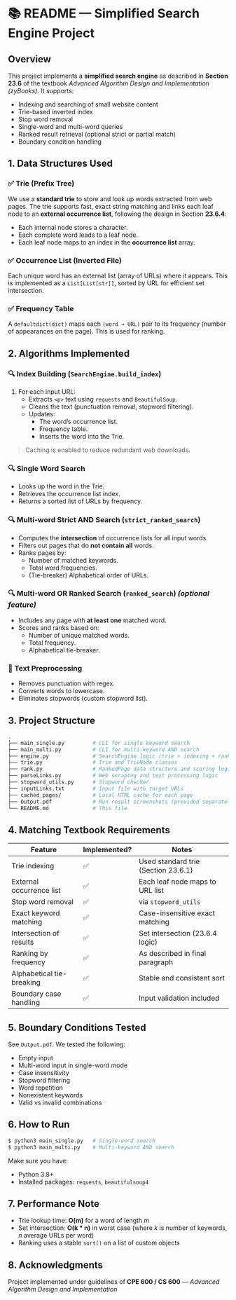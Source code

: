 # 📚 README — Simplified Search Engine Project

## Overview

This project implements a **simplified search engine** as described in **Section 23.6** of the textbook _Advanced Algorithm Design and Implementation (zyBooks)_. It supports:

- Indexing and searching of small website content
- Trie-based inverted index
- Stop word removal
- Single-word and multi-word queries
- Ranked result retrieval (optional strict or partial match)
- Boundary condition handling

## 1. Data Structures Used

### ✅ Trie (Prefix Tree)

We use a **standard trie** to store and look up words extracted from web pages. The trie supports fast, exact string matching and links each leaf node to an **external occurrence list**, following the design in Section **23.6.4**:

- Each internal node stores a character.
- Each complete word leads to a leaf node.
- Each leaf node maps to an index in the **occurrence list** array.

### ✅ Occurrence List (Inverted File)

Each unique word has an external list (array of URLs) where it appears. This is implemented as a `List[List[str]]`, sorted by URL for efficient set intersection.

### ✅ Frequency Table

A `defaultdict(dict)` maps each `(word → URL)` pair to its frequency (number of appearances on the page). This is used for ranking.

## 2. Algorithms Implemented

### 🔍 Index Building (`SearchEngine.build_index`)

1. For each input URL:
   - Extracts `<p>` text using `requests` and `BeautifulSoup`.
   - Cleans the text (punctuation removal, stopword filtering).
   - Updates:
     - The word’s occurrence list.
     - Frequency table.
     - Inserts the word into the Trie.

> Caching is enabled to reduce redundant web downloads.

### 🔍 Single Word Search

- Looks up the word in the Trie.
- Retrieves the occurrence list index.
- Returns a sorted list of URLs by frequency.

### 🔍 Multi-word Strict AND Search (`strict_ranked_search`)

- Computes the **intersection** of occurrence lists for all input words.
- Filters out pages that do **not contain all** words.
- Ranks pages by:
  - Number of matched keywords.
  - Total word frequencies.
  - (Tie-breaker) Alphabetical order of URLs.

### 🔍 Multi-word OR Ranked Search (`ranked_search`) *(optional feature)*

- Includes any page with **at least one** matched word.
- Scores and ranks based on:
  - Number of unique matched words.
  - Total frequency.
  - Alphabetical tie-breaker.

### 📑 Text Preprocessing

- Removes punctuation with regex.
- Converts words to lowercase.
- Eliminates stopwords (custom stopword list).

## 3. Project Structure

```bash
.
├── main_single.py         # CLI for single keyword search
├── main_multi.py          # CLI for multi-keyword AND search
├── engine.py              # SearchEngine logic (trie + indexing + ranking)
├── trie.py                # Trie and TrieNode classes
├── rank.py                # RankedPage data structure and scoring logic
├── parseLinks.py          # Web scraping and text processing logic
├── stopword_utils.py      # Stopword checker
├── inputLinks.txt         # Input file with target URLs
├── cached_pages/          # Local HTML cache for each page
├── Output.pdf             # Run result screenshots (provided separately)
└── README.md              # This file
```

## 4. Matching Textbook Requirements

| Feature | Implemented? | Notes |
|--------|--------------|-------|
| Trie indexing | ✅ | Used standard trie (Section 23.6.1) |
| External occurrence list | ✅ | Each leaf node maps to URL list |
| Stop word removal | ✅ | via `stopword_utils` |
| Exact keyword matching | ✅ | Case-insensitive exact matching |
| Intersection of results | ✅ | Set intersection (23.6.4 logic) |
| Ranking by frequency | ✅ | As described in final paragraph |
| Alphabetical tie-breaking | ✅ | Stable and consistent sort |
| Boundary case handling | ✅ | Input validation included |

## 5. Boundary Conditions Tested

See `Output.pdf`. We tested the following:

- Empty input
- Multi-word input in single-word mode
- Case insensitivity
- Stopword filtering
- Word repetition
- Nonexistent keywords
- Valid vs invalid combinations

## 6. How to Run

```bash
$ python3 main_single.py   # Single-word search
$ python3 main_multi.py    # Multi-keyword AND search
```

Make sure you have:

- Python 3.8+
- Installed packages: `requests`, `beautifulsoup4`

## 7. Performance Note

- Trie lookup time: **O(m)** for a word of length *m*
- Set intersection: **O(k * n)** in worst case (where *k* is number of keywords, *n* average URLs per word)
- Ranking uses a stable `sort()` on a list of custom objects

## 8. Acknowledgments

Project implemented under guidelines of **CPE 600 / CS 600** — *Advanced Algorithm Design and Implementation*